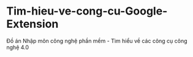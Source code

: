 # Tim-hieu-ve-cong-cu-Google-Extension
Đồ án Nhập môn công nghệ phần mềm - Tìm hiểu về các công cụ công nghệ 4.0
